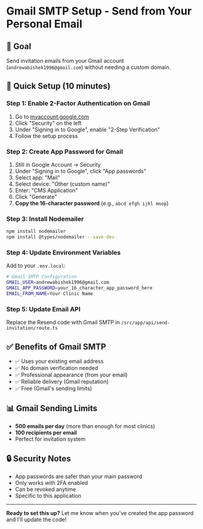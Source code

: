 # Gmail SMTP Setup - Send from Your Personal Email

## 🎯 Goal

Send invitation emails from your Gmail account (`andrewabishek1996@gmail.com`) without needing a custom domain.

## 🚀 Quick Setup (10 minutes)

### Step 1: Enable 2-Factor Authentication on Gmail

1. Go to [myaccount.google.com](https://myaccount.google.com)
2. Click "Security" on the left
3. Under "Signing in to Google", enable "2-Step Verification"
4. Follow the setup process

### Step 2: Create App Password for Gmail

1. Still in Google Account → Security
2. Under "Signing in to Google", click "App passwords"
3. Select app: "Mail"
4. Select device: "Other (custom name)"
5. Enter: "CMS Application"
6. Click "Generate"
7. **Copy the 16-character password** (e.g., `abcd efgh ijkl mnop`)

### Step 3: Install Nodemailer

```bash
npm install nodemailer
npm install @types/nodemailer --save-dev
```

### Step 4: Update Environment Variables

Add to your `.env.local`:

```bash
# Gmail SMTP Configuration
GMAIL_USER=andrewabishek1996@gmail.com
GMAIL_APP_PASSWORD=your_16_character_app_password_here
EMAIL_FROM_NAME=Your Clinic Name
```

### Step 5: Update Email API

Replace the Resend code with Gmail SMTP in `/src/app/api/send-invitation/route.ts`

## ✅ Benefits of Gmail SMTP

- ✅ Uses your existing email address
- ✅ No domain verification needed
- ✅ Professional appearance (from your email)
- ✅ Reliable delivery (Gmail reputation)
- ✅ Free (Gmail's sending limits)

## 📊 Gmail Sending Limits

- **500 emails per day** (more than enough for most clinics)
- **100 recipients per email**
- Perfect for invitation system

## 🔒 Security Notes

- App passwords are safer than your main password
- Only works with 2FA enabled
- Can be revoked anytime
- Specific to this application

---

**Ready to set this up?** Let me know when you've created the app password and I'll update the code!
